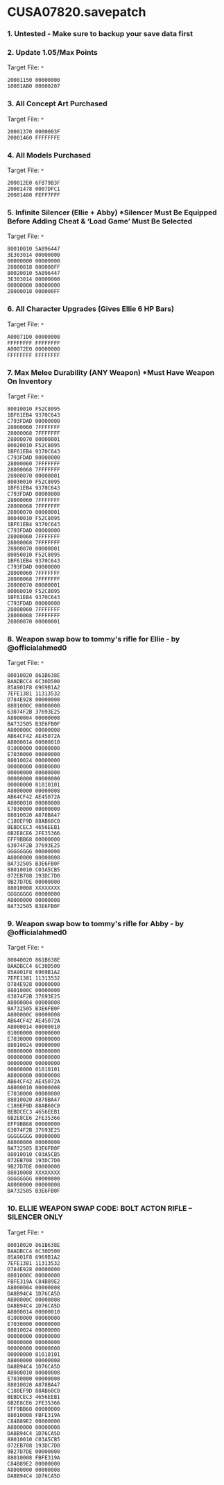 # CUSA07820.savepatch

### 1. Untested - Make sure to backup your save data first
### 2. Update 1.05/Max Points

Target File: `*`

```
20001150 00000000
10001AB0 00000207
```

### 3. All Concept Art Purchased

Target File: `*`

```
20001370 0000003F
20001460 FFFFFFFE
```

### 4. All Models Purchased

Target File: `*`

```
200012E0 6FB79B3F
20001478 0007DFC1
20001480 FEFF7FFF
```

### 5. Infinite Silencer (Ellie + Abby) *Silencer Must Be Equipped Before Adding Cheat & ‘Load Game’ Must Be Selected

Target File: `*`

```
80010010 5A896447
3E303014 00000000
00000000 00000000
28000018 000000FF
80020010 5A896447
3E303014 00000000
00000000 00000000
28000018 000000FF
```

### 6. All Character Upgrades (Gives Ellie 6 HP Bars)

Target File: `*`

```
A00071D0 00000008
FFFFFFFF FFFFFFFF
A00072E0 00000008
FFFFFFFF FFFFFFFF
```

### 7. Max Melee Durability (ANY Weapon) *Must Have Weapon On Inventory

Target File: `*`

```
80010010 F52C8095
1BF61EB4 9370C643
C793FDAD 00000000
28000060 7FFFFFFF
28000068 7FFFFFFF
28000070 00000001
80020010 F52C8095
1BF61EB4 9370C643
C793FDAD 00000000
28000060 7FFFFFFF
28000068 7FFFFFFF
28000070 00000001
80030010 F52C8095
1BF61EB4 9370C643
C793FDAD 00000000
28000060 7FFFFFFF
28000068 7FFFFFFF
28000070 00000001
80040010 F52C8095
1BF61EB4 9370C643
C793FDAD 00000000
28000060 7FFFFFFF
28000068 7FFFFFFF
28000070 00000001
80050010 F52C8095
1BF61EB4 9370C643
C793FDAD 00000000
28000060 7FFFFFFF
28000068 7FFFFFFF
28000070 00000001
80060010 F52C8095
1BF61EB4 9370C643
C793FDAD 00000000
28000060 7FFFFFFF
28000068 7FFFFFFF
28000070 00000001
```

### 8. Weapon swap bow to tommy's rifle for Ellie - by @officialahmed0

Target File: `*`

```
80010020 861B638E
BAADBCC4 6C30D500
85A901F8 6969B1A2
7EFE1381 11313532
D784E928 00000000
8801000C 00000000
63074F2B 37693E25
A8000004 00000008
BA732505 B3E6FB0F
A800000C 00000008
AB64CF42 AE45072A
A8000014 00000010
01000000 00000000
E7030000 00000000
88010024 00000000
00000000 00000000
00000000 00000000
00000000 00000000
00000000 01010101
A8000000 00000008
AB64CF42 AE45072A
A8000010 00000008
E7030000 00000000
88010020 A878BA47
C180EF9D 88AB60C0
BEBDCEC3 4656EEB1
6B2E8CE6 2FE35366
EFF9BB68 00000000
63074F2B 37693E25
GGGGGGGG 00000000
A8000000 00000008
BA732505 B3E6FB0F
88010010 C03A5CB5
072EB708 193DC7D0
9B27D7DE 00000000
88010008 XXXXXXXX
GGGGGGGG 00000000
A8000000 00000008
BA732505 B3E6FB0F
```

### 9. Weapon swap bow to tommy's rifle for Abby - by @officialahmed0

Target File: `*`

```
80040020 861B638E
BAADBCC4 6C30D500
85A901F8 6969B1A2
7EFE1381 11313532
D784E928 00000000
8801000C 00000000
63074F2B 37693E25
A8000004 00000008
BA732505 B3E6FB0F
A800000C 00000008
AB64CF42 AE45072A
A8000014 00000010
01000000 00000000
E7030000 00000000
88010024 00000000
00000000 00000000
00000000 00000000
00000000 00000000
00000000 01010101
A8000000 00000008
AB64CF42 AE45072A
A8000010 00000008
E7030000 00000000
88010020 A878BA47
C180EF9D 88AB60C0
BEBDCEC3 4656EEB1
6B2E8CE6 2FE35366
EFF9BB68 00000000
63074F2B 37693E25
GGGGGGGG 00000000
A8000000 00000008
BA732505 B3E6FB0F
88010010 C03A5CB5
072EB708 193DC7D0
9B27D7DE 00000000
88010008 XXXXXXXX
GGGGGGGG 00000000
A8000000 00000008
BA732505 B3E6FB0F
```

### 10. ELLIE WEAPON SWAP CODE: BOLT ACTON RIFLE – SILENCER ONLY

Target File: `*`

```
80010020 861B638E
BAADBCC4 6C30D500
85A901F8 6969B1A2
7EFE1381 11313532
D784E928 00000000
8801000C 00000000
FBFE319A C84B89E2
A8000004 00000008
DA8B94C4 1D76CA5D
A800000C 00000008
DA8B94C4 1D76CA5D
A8000014 00000010
01000000 00000000
E7030000 00000000
88010024 00000000
00000000 00000000
00000000 00000000
00000000 00000000
00000000 01010101
A8000000 00000008
DA8B94C4 1D76CA5D
A8000010 00000008
E7030000 00000000
88010020 A878BA47
C180EF9D 88AB60C0
BEBDCEC3 4656EEB1
6B2E8CE6 2FE35366
EFF9BB68 00000000
88010008 FBFE319A
C84B89E2 00000000
A8000000 00000008
DA8B94C4 1D76CA5D
88010010 C03A5CB5
072EB708 193DC7D0
9B27D7DE 00000000
88010008 FBFE319A
C84B89E2 00000000
A8000000 00000008
DA8B94C4 1D76CA5D
```

